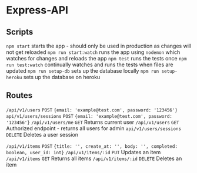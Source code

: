 # Express-API

## Scripts

`npm start`             starts the app - should only be used in production as changes will not get reloaded
`npm run start:watch`   runs the app using `nodemon` which watches for changes and reloads the app
`npm test`              runs the tests once
`npm run test:watch`    continually watches and runs the tests when files are updated
`npm run setup-db`      sets up the database locally
`npm run setup-heroku`  sets up the database on heroku

## Routes

`/api/v1/users`          `POST`       `{email: 'example@test.com', password: '123456'}`
`api/v1/users/sessions`  `POST`       `{email: 'example@test.com', password: '123456'}`
`/api/v1/users/me`       `GET`        Returns current user
`/api/v1/users`          `GET`        Authorized endpoint - returns all users for admin
`api/v1/users/sessions`  `DELETE`     Deletes a user session

`/api/v1/items`           `POST`      `{title: '', create_at: '', body: '', completed: boolean, user_id: int}`
`/api/v1/items/:id`       `PUT`       Updates an item
`/api/v1/items`           `GET`       Returns all items
`/api/v1/items/:id`       `DELETE`    Deletes an item

